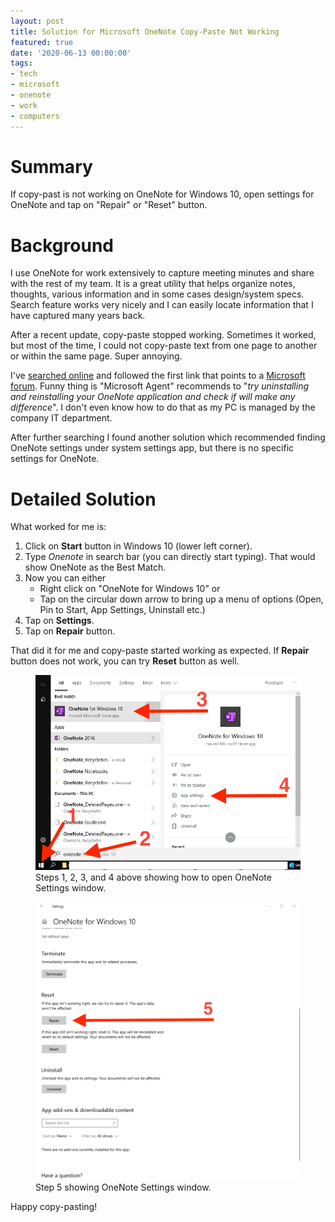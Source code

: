 ```yaml
---
layout: post
title: Solution for Microsoft OneNote Copy-Paste Not Working
featured: true
date: '2020-06-13 00:00:00'
tags:
- tech
- microsoft
- onenote
- work
- computers
---
```


# Summary

If copy-past is not working on OneNote for Windows 10, open settings for OneNote and tap on "Repair" or "Reset" button. 

# Background

I use OneNote for work extensively to capture meeting minutes and share with the rest of my team. It is a great utility that helps organize notes, thoughts, various information and in some cases design/system specs. Search feature works very nicely and I can easily locate information that I have captured many years back.

After a recent update, copy-paste stopped working. Sometimes it worked, but most of the time, I could not copy-paste text from one page to another or within the same page. Super annoying.

I've [searched online](https://duckduckgo.com/?q=onenote+copy+paste+not+working&t=hk&ia=web) and followed the first link that points to a [Microsoft forum](https://answers.microsoft.com/en-us/msoffice/forum/all/onenote-for-windows-10-paste-doesnt-work-with/367f7a7b-cac4-40e5-b5de-da9989fb4965). Funny thing is "Microsoft Agent" recommends to "*try uninstalling and reinstalling your OneNote application and check if will make any difference*". I don't even know how to do that as my PC is managed by the company IT department.

After further searching I found another solution which recommended finding OneNote settings under system settings app, but there is no specific settings for OneNote. 

# Detailed Solution

What worked for me is:
1. Click on **Start** button in Windows 10 (lower left corner).
2. Type _Onenote_ in search bar (you can directly start typing). That would show OneNote as the Best Match. 
3. Now you can either 
	- Right click on "OneNote for Windows 10" or 
	- Tap on the circular down arrow to bring up a menu of options (Open, Pin to Start, App Settings, Uninstall etc.)
4. Tap on **Settings**. 
5. Tap on **Repair** button.

That did it for me and copy-paste started working as expected. If **Repair** button does not work, you can try **Reset** button as well.

<figure><img src="/content/images/2020/06/onenote_step1_start.png" onclick="window.open(this.src)"><figcaption>Steps 1, 2, 3, and 4 above showing how to open OneNote Settings window.</figcaption></figure>
<figure><img src="/content/images/2020/06/onenote_step2_settings.png" onclick="window.open(this.src)"><figcaption>Step 5 showing OneNote Settings window.</figcaption></figure>

Happy copy-pasting!

